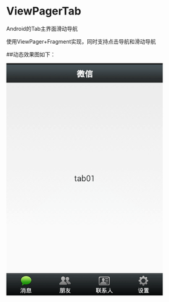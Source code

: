# ViewPagerTab
Android的Tab主界面滑动导航


使用ViewPager+Fragment实现，同时支持点击导航和滑动导航


##动态效果图如下：


![动态效果图](https://github.com/MishuaiNiou/ViewPagerTab/blob/master/gifs/ViewPagerTab.gif?raw=true)
